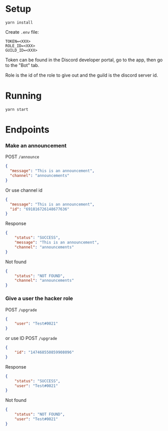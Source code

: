 # Setup

`yarn install`

Create `.env` file:
```
TOKEN=<XXX>
ROLE_ID=<XXX>
GUILD_ID=<XXX>
```

Token can be found in the Discord developer portal, go to the app, then go to the "Bot" tab.

Role is the id of the role to give out and the guild is the discord server id.

# Running

`yarn start`

# Endpoints

### Make an announcement

POST `/announce`
```json
{
  "message": "This is an announcement",
  "channel": "announcements"
}
```
Or use channel id
```json
{
  "message": "This is an announcement",
  "id": "691816726148677636"
}
```

Response
```json
{
    "status": "SUCCESS",
    "message": "This is an announcement",
    "channel": "announcements"
}
```

Not found
```json
{
    "status": "NOT FOUND",
    "channel": "announcements"
}
```

### Give a user the hacker role
POST `/upgrade`
```json
{
    "user": "Test#0021"
}
```
or use ID
POST `/upgrade`
```json
{
    "id": "147468550859908096"
}
```

Response
```json
{
    "status": "SUCCESS",
    "user": "Test#0021"
}
```

Not found
```json
{
    "status": "NOT FOUND",
    "user": "Test#0021"
}
```
